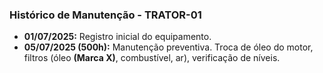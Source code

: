 ### Histórico de Manutenção - TRATOR-01

- **01/07/2025:** Registro inicial do equipamento.
- **05/07/2025 (500h):** Manutenção preventiva. Troca de óleo do motor, filtros (óleo **(Marca X)**, combustível, ar), verificação de níveis.


